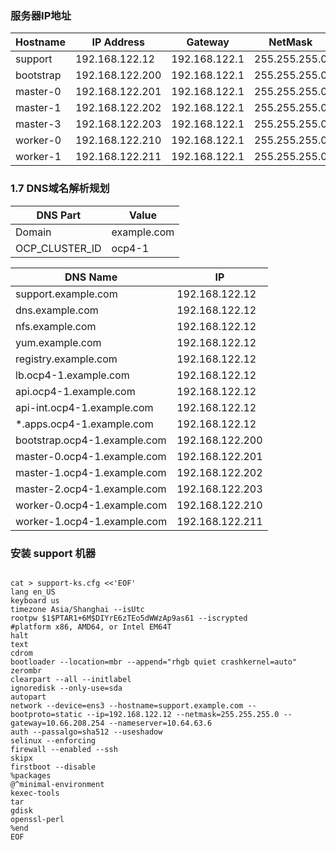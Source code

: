 ### 服务器IP地址
|Hostname|IP Address|Gateway|NetMask|DNS|
|---|---|---|---|---|
|support|192.168.122.12|192.168.122.1|255.255.255.0|192.168.122.12|
|bootstrap|192.168.122.200|192.168.122.1|255.255.255.0|192.168.122.12|
|master-0|192.168.122.201|192.168.122.1|255.255.255.0|192.168.122.12|
|master-1|192.168.122.202|192.168.122.1|255.255.255.0|192.168.122.12|
|master-3|192.168.122.203|192.168.122.1|255.255.255.0|192.168.122.12|
|worker-0|192.168.122.210|192.168.122.1|255.255.255.0|192.168.122.12|
|worker-1|192.168.122.211|192.168.122.1|255.255.255.0|192.168.122.12|

### 1.7	DNS域名解析规划
|DNS Part|Value|
|---|---|
|Domain|example.com|
|OCP_CLUSTER_ID|ocp4-1|

|DNS Name|IP|
|---|---|
|support.example.com|192.168.122.12|
|dns.example.com|192.168.122.12|
|nfs.example.com|192.168.122.12|
|yum.example.com|192.168.122.12|
|registry.example.com|192.168.122.12|
|lb.ocp4-1.example.com|192.168.122.12|
|api.ocp4-1.example.com|192.168.122.12|
|api-int.ocp4-1.example.com|192.168.122.12|
|*.apps.ocp4-1.example.com|192.168.122.12|
|bootstrap.ocp4-1.example.com|192.168.122.200|
|master-0.ocp4-1.example.com|192.168.122.201|
|master-1.ocp4-1.example.com|192.168.122.202|
|master-2.ocp4-1.example.com|192.168.122.203|
|worker-0.ocp4-1.example.com|192.168.122.210|
|worker-1.ocp4-1.example.com|192.168.122.211|

### 

### 安装 support 机器
```

cat > support-ks.cfg <<'EOF'
lang en_US
keyboard us
timezone Asia/Shanghai --isUtc
rootpw $1$PTAR1+6M$DIYrE6zTEo5dWWzAp9as61 --iscrypted
#platform x86, AMD64, or Intel EM64T
halt
text
cdrom
bootloader --location=mbr --append="rhgb quiet crashkernel=auto"
zerombr
clearpart --all --initlabel
ignoredisk --only-use=sda
autopart
network --device=ens3 --hostname=support.example.com --bootproto=static --ip=192.168.122.12 --netmask=255.255.255.0 --gateway=10.66.208.254 --nameserver=10.64.63.6
auth --passalgo=sha512 --useshadow
selinux --enforcing
firewall --enabled --ssh
skipx
firstboot --disable
%packages
@^minimal-environment
kexec-tools
tar
gdisk
openssl-perl
%end
EOF
```